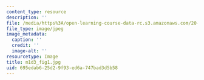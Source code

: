 ```yaml
---
content_type: resource
description: ''
file: /media/https%3A/open-learning-course-data-rc.s3.amazonaws.com/20-109-laboratory-fundamentals-in-biological-engineering-spring-2010/695edab625d29f93ed6a747bad3d5b58_m1d3_fig1.jpg
file_type: image/jpeg
image_metadata:
  caption: ''
  credit: ''
  image-alt: ''
resourcetype: Image
title: m1d3_fig1.jpg
uid: 695edab6-25d2-9f93-ed6a-747bad3d5b58
---
```

